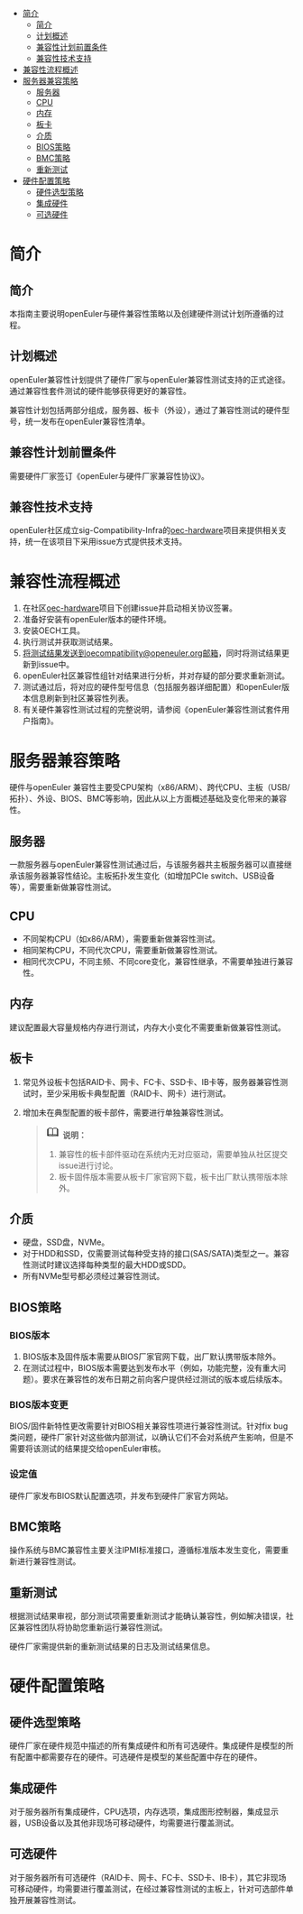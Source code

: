 <!-- TOC -->

- [简介](#简介)
    - [简介](#简介-1)
    - [计划概述](#计划概述)
    - [兼容性计划前置条件](#兼容性计划前置条件)
    - [兼容性技术支持](#兼容性技术支持)
- [兼容性流程概述](#兼容性流程概述)
- [服务器兼容策略](#服务器兼容策略)
    - [服务器](#服务器)
    - [CPU](#cpu)
    - [内存](#内存)
    - [板卡](#板卡)
    - [介质](#介质)
    - [BIOS策略](#bios策略)
    - [BMC策略](#bmc策略)
    - [重新测试](#重新测试)
- [硬件配置策略](#硬件配置策略)
    - [硬件选型策略](#硬件选型策略)
    - [集成硬件](#集成硬件)
    - [可选硬件](#可选硬件)

<!-- /TOC -->
# 简介

## 简介

本指南主要说明openEuler与硬件兼容性策略以及创建硬件测试计划所遵循的过程。

## 计划概述

openEuler兼容性计划提供了硬件厂家与openEuler兼容性测试支持的正式途径。通过兼容性套件测试的硬件能够获得更好的兼容性。

兼容性计划包括两部分组成，服务器、板卡（外设），通过了兼容性测试的硬件型号，统一发布在openEuler兼容性清单。

## 兼容性计划前置条件

需要硬件厂家签订《openEuler与硬件厂家兼容性协议》。

## 兼容性技术支持

openEuler社区成立sig-Compatibility-Infra的[oec-hardware](https://gitee.com/openeuler/oec-hardware)项目来提供相关支持，统一在该项目下采用issue方式提供技术支持。

# 兼容性流程概述

1.  在社区[oec-hardware](https://gitee.com/openeuler/oec-hardware)项目下创建issue并启动相关协议签署。
2.  准备好安装有openEuler版本的硬件环境。
3.  安装OECH工具。
4.  执行测试并获取测试结果。
5.  将测试结果发送到oecompatibility@openeuler.org邮箱，同时将测试结果更新到issue中。
6.  openEuler社区兼容性组针对结果进行分析，并对存疑的部分要求重新测试。
7.  测试通过后，将对应的硬件型号信息（包括服务器详细配置）和openEuler版本信息刷新到社区兼容性列表。
8.  有关硬件兼容性测试过程的完整说明，请参阅《openEuler兼容性测试套件用户指南》。

# 服务器兼容策略

硬件与openEuler 兼容性主要受CPU架构（x86/ARM）、跨代CPU、主板（USB/拓扑）、外设、BIOS、BMC等影响，因此从以上方面概述基础及变化带来的兼容性。

## 服务器

一款服务器与openEuler兼容性测试通过后，与该服务器共主板服务器可以直接继承该服务器兼容性结论。主板拓扑发生变化（如增加PCIe switch、USB设备等），需要重新做兼容性测试。

## CPU

-   不同架构CPU（如x86/ARM），需要重新做兼容性测试。
-   相同架构CPU，不同代次CPU，需要重新做兼容性测试。
-   相同代次CPU，不同主频、不同core变化，兼容性继承，不需要单独进行兼容性。

## 内存

建议配置最大容量规格内存进行测试，内存大小变化不需要重新做兼容性测试。

## 板卡

1.  常见外设板卡包括RAID卡、网卡、FC卡、SSD卡、IB卡等，服务器兼容性测试时，至少采用板卡典型配置（RAID卡、网卡）进行测试。
2.  增加未在典型配置的板卡部件，需要进行单独兼容性测试。

    >![](public_sys-resources/icon-note.gif) **说明：**   
    >1.  兼容性的板卡部件驱动在系统内无对应驱动，需要单独从社区提交issue进行讨论。  
    >2.  板卡固件版本需要从板卡厂家官网下载，板卡出厂默认携带版本除外。  


## 介质

-   硬盘，SSD盘，NVMe。
-   对于HDD和SSD，仅需要测试每种受支持的接口\(SAS/SATA\)类型之一。兼容性测试时建议选择每种类型的最大HDD或SDD。
-   所有NVMe型号都必须经过兼容性测试。

## BIOS策略

### BIOS版本

1.  BIOS版本及固件版本需要从BIOS厂家官网下载，出厂默认携带版本除外。
2.  在测试过程中，BIOS版本需要达到发布水平（例如，功能完整，没有重大问题）。要求在兼容性的发布日期之前向客户提供经过测试的版本或后续版本。

### BIOS版本变更

BIOS/固件新特性更改需要针对BIOS相关兼容性项进行兼容性测试。针对fix bug类问题，硬件厂家针对这些做内部测试，以确认它们不会对系统产生影响，但是不需要将该测试的结果提交给openEuler审核。

### 设定值

硬件厂家发布BIOS默认配置选项，并发布到硬件厂家官方网站。

## BMC策略

操作系统与BMC兼容性主要关注IPMI标准接口，遵循标准版本发生变化，需要重新进行兼容性测试。

## 重新测试

根据测试结果审视，部分测试项需要重新测试才能确认兼容性，例如解决错误，社区兼容性团队将协助您重新运行兼容性测试。

硬件厂家需提供新的重新测试结果的日志及测试结果信息。

# 硬件配置策略

## 硬件选型策略

硬件厂家在硬件规范中描述的所有集成硬件和所有可选硬件。集成硬件是模型的所有配置中都需要存在的硬件。可选硬件是模型的某些配置中存在的硬件。

## 集成硬件

对于服务器所有集成硬件，CPU选项，内存选项，集成图形控制器，集成显示器，USB设备以及其他非现场可移动硬件，均需要进行覆盖测试。

## 可选硬件

对于服务器所有可选硬件（RAID卡、网卡、FC卡、SSD卡、IB卡），其它非现场可移动硬件，均需要进行覆盖测试，在经过兼容性测试的主板上，针对可选部件单独开展兼容性测试。


